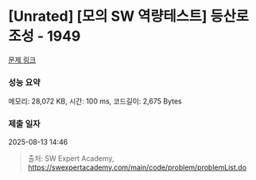 # [Unrated] [모의 SW 역량테스트] 등산로 조성 - 1949 

[문제 링크](https://swexpertacademy.com/main/code/problem/problemDetail.do?contestProbId=AV5PoOKKAPIDFAUq) 

### 성능 요약

메모리: 28,072 KB, 시간: 100 ms, 코드길이: 2,675 Bytes

### 제출 일자

2025-08-13 14:46



> 출처: SW Expert Academy, https://swexpertacademy.com/main/code/problem/problemList.do
